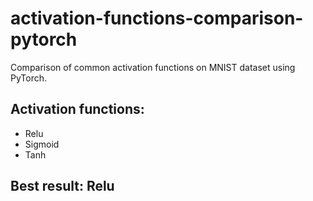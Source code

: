 # activation-functions-comparison-pytorch
Comparison of common activation functions on MNIST dataset using PyTorch.

## Activation functions:
- Relu
- Sigmoid
- Tanh

## Best result: Relu
